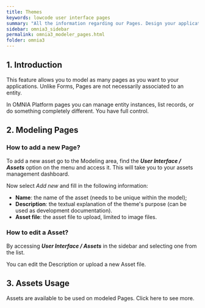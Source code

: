 ```yaml
---
title: Themes
keywords: lowcode user interface pages
summary: "All the information regarding our Pages. Design your application screens as you want."
sidebar: omnia3_sidebar
permalink: omnia3_modeler_pages.html
folder: omnia3
---
```


## 1. Introduction

This feature allows you to model as many pages as you want to your applications. Unlike Forms, Pages are not necessarily associated to an entity.

In OMNIA Platform pages you can manage entity instances, list records, or do something completely different. You have full control. 

## 2. Modeling Pages

### How to add a new Page?

To add a new asset go to the Modeling area, find the **_User Interface / Assets_** option on the menu and access it. This will take you to your assets management dashboard.

Now select _Add new_ and fill in the following information:

- **Name**: the name of the asset (needs to be unique within the model);
- **Description**: the textual explanation of the theme's purpose (can be used as development documentation).
- **Asset file**: the asset file to upload, limited to image files.


### How to edit a Asset?

By accessing **_User Interface / Assets_** in the sidebar and selecting one from the list.

You can edit the Description or upload a new Asset file.

## 3. Assets Usage

Assets are available to be used on modeled Pages. Click here to see more.